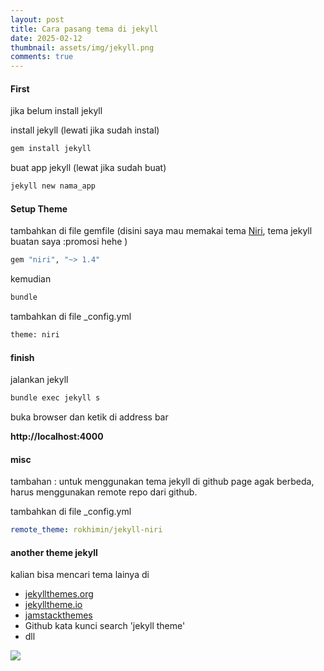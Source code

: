 ```yaml
---
layout: post
title: Cara pasang tema di jekyll
date: 2025-02-12
thumbnail: assets/img/jekyll.png
comments: true
---
```

#### First
jika belum install jekyll

install jekyll (lewati jika sudah instal)

```bash
gem install jekyll
```


buat app jekyll (lewat jika sudah buat)

```bash
jekyll new nama_app
```

#### Setup Theme

tambahkan di file gemfile (disini saya mau memakai tema [Niri](https://github.com/rokhimin/jekyll-niri), tema jekyll buatan saya :promosi hehe )

```bash
gem "niri", "~> 1.4"
```

kemudian 

```bash
bundle
```

tambahkan di file _config.yml

```bash
theme: niri
```

#### finish

jalankan jekyll

```bash
bundle exec jekyll s
```

buka browser dan ketik di address bar 

**http://localhost:4000**

#### misc

tambahan : untuk menggunakan tema jekyll di github page agak berbeda, harus menggunakan remote repo dari github.

tambahkan di file _config.yml

```yaml
remote_theme: rokhimin/jekyll-niri
```

#### another theme jekyll

kalian bisa mencari tema lainya di 

- [jekyllthemes.org](http://jekyllthemes.org/)
- [jekylltheme.io](https://jekyllthemes.io/)
- [jamstackthemes](https://jamstackthemes.dev/ssg/jekyll/)
- Github kata kunci search 'jekyll theme'
- dll

![](https://s3.gifyu.com/images/bSMG2.png)

